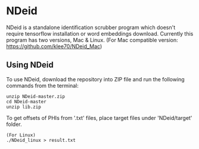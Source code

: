 # NDeid

NDeid is a standalone identification scrubber program which doesn't require tensorflow installation or word embeddings download. Currently this program has two versions, Mac & Linux.
(For Mac compatible version: https://github.com/klee70/NDeid_Mac)


## Using NDeid

To use NDeid, download the repository into ZIP file and run the following commands from the terminal: 
```
unzip NDeid-master.zip
cd NDeid-master
unzip lib.zip
```

To get offsets of PHIs from '.txt' files, place target files under 'NDeid/target' folder.

```
(For Linux)
./NDeid_linux > result.txt
```
